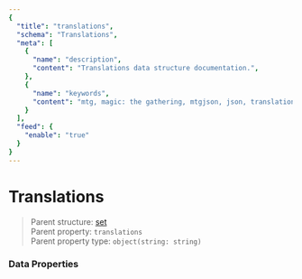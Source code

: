 ```yaml
---
{
  "title": "translations",
  "schema": "Translations",
  "meta": [
    {
      "name": "description",
      "content": "Translations data structure documentation.",
    },
    {
      "name": "keywords",
      "content": "mtg, magic: the gathering, mtgjson, json, translations",
    }
  ],
  "feed": {
    "enable": "true"
  }
}
---
```


# Translations

> Parent structure: [set](../set)  
> Parent property: `translations`  
> Parent property type: `object(string: string)`  

### Data Properties

<Documentation/>
